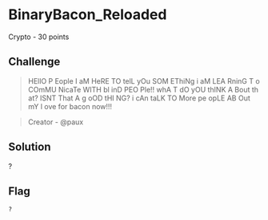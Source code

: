 # BinaryBacon_Reloaded
Crypto - 30 points

## Challenge 
> HEllO P Eople I aM HeRE TO telL yOu SOM EThiNg i aM LEA RninG T o COmMU NicaTe WITH bl inD PEO Ple!! whA T dO yOU thINK A Bout th at? ISNT That A g oOD tHI NG? i cAn taLK TO More pe opLE AB Out mY l ove for bacon now!!!

> Creator - @paux

## Solution
?

## Flag
`?`